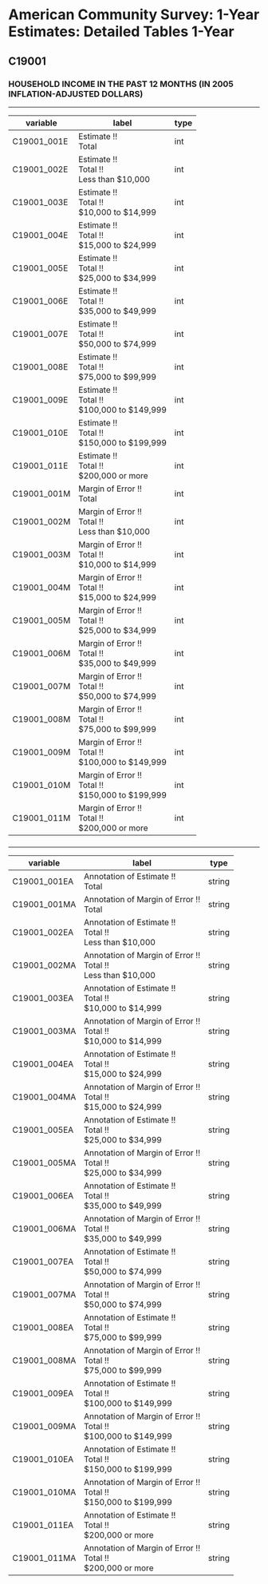 # American Community Survey: 1-Year Estimates: Detailed Tables 1-Year

## C19001

### HOUSEHOLD INCOME IN THE PAST 12 MONTHS (IN 2005 INFLATION-ADJUSTED DOLLARS)

___

| variable | label | type |
| ----- | ----- | ----- |
| C19001_001E | Estimate !!<br>Total | int |
| C19001_002E | Estimate !!<br>Total !!<br>Less than $10,000 | int |
| C19001_003E | Estimate !!<br>Total !!<br>$10,000 to $14,999 | int |
| C19001_004E | Estimate !!<br>Total !!<br>$15,000 to $24,999 | int |
| C19001_005E | Estimate !!<br>Total !!<br>$25,000 to $34,999 | int |
| C19001_006E | Estimate !!<br>Total !!<br>$35,000 to $49,999 | int |
| C19001_007E | Estimate !!<br>Total !!<br>$50,000 to $74,999 | int |
| C19001_008E | Estimate !!<br>Total !!<br>$75,000 to $99,999 | int |
| C19001_009E | Estimate !!<br>Total !!<br>$100,000 to $149,999 | int |
| C19001_010E | Estimate !!<br>Total !!<br>$150,000 to $199,999 | int |
| C19001_011E | Estimate !!<br>Total !!<br>$200,000 or more | int |
| C19001_001M | Margin of Error !!<br>Total | int |
| C19001_002M | Margin of Error !!<br>Total !!<br>Less than $10,000 | int |
| C19001_003M | Margin of Error !!<br>Total !!<br>$10,000 to $14,999 | int |
| C19001_004M | Margin of Error !!<br>Total !!<br>$15,000 to $24,999 | int |
| C19001_005M | Margin of Error !!<br>Total !!<br>$25,000 to $34,999 | int |
| C19001_006M | Margin of Error !!<br>Total !!<br>$35,000 to $49,999 | int |
| C19001_007M | Margin of Error !!<br>Total !!<br>$50,000 to $74,999 | int |
| C19001_008M | Margin of Error !!<br>Total !!<br>$75,000 to $99,999 | int |
| C19001_009M | Margin of Error !!<br>Total !!<br>$100,000 to $149,999 | int |
| C19001_010M | Margin of Error !!<br>Total !!<br>$150,000 to $199,999 | int |
| C19001_011M | Margin of Error !!<br>Total !!<br>$200,000 or more | int |
### 

___

| variable | label | type |
| ----- | ----- | ----- |
| C19001_001EA | Annotation of Estimate !!<br>Total | string |
| C19001_001MA | Annotation of Margin of Error !!<br>Total | string |
| C19001_002EA | Annotation of Estimate !!<br>Total !!<br>Less than $10,000 | string |
| C19001_002MA | Annotation of Margin of Error !!<br>Total !!<br>Less than $10,000 | string |
| C19001_003EA | Annotation of Estimate !!<br>Total !!<br>$10,000 to $14,999 | string |
| C19001_003MA | Annotation of Margin of Error !!<br>Total !!<br>$10,000 to $14,999 | string |
| C19001_004EA | Annotation of Estimate !!<br>Total !!<br>$15,000 to $24,999 | string |
| C19001_004MA | Annotation of Margin of Error !!<br>Total !!<br>$15,000 to $24,999 | string |
| C19001_005EA | Annotation of Estimate !!<br>Total !!<br>$25,000 to $34,999 | string |
| C19001_005MA | Annotation of Margin of Error !!<br>Total !!<br>$25,000 to $34,999 | string |
| C19001_006EA | Annotation of Estimate !!<br>Total !!<br>$35,000 to $49,999 | string |
| C19001_006MA | Annotation of Margin of Error !!<br>Total !!<br>$35,000 to $49,999 | string |
| C19001_007EA | Annotation of Estimate !!<br>Total !!<br>$50,000 to $74,999 | string |
| C19001_007MA | Annotation of Margin of Error !!<br>Total !!<br>$50,000 to $74,999 | string |
| C19001_008EA | Annotation of Estimate !!<br>Total !!<br>$75,000 to $99,999 | string |
| C19001_008MA | Annotation of Margin of Error !!<br>Total !!<br>$75,000 to $99,999 | string |
| C19001_009EA | Annotation of Estimate !!<br>Total !!<br>$100,000 to $149,999 | string |
| C19001_009MA | Annotation of Margin of Error !!<br>Total !!<br>$100,000 to $149,999 | string |
| C19001_010EA | Annotation of Estimate !!<br>Total !!<br>$150,000 to $199,999 | string |
| C19001_010MA | Annotation of Margin of Error !!<br>Total !!<br>$150,000 to $199,999 | string |
| C19001_011EA | Annotation of Estimate !!<br>Total !!<br>$200,000 or more | string |
| C19001_011MA | Annotation of Margin of Error !!<br>Total !!<br>$200,000 or more | string |

